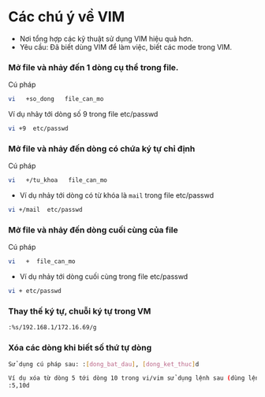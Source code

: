 ﻿# Các chú ý về VIM
- Nơi tổng hợp các kỹ thuật sử dụng VIM hiệu quả hơn.
- Yêu cầu: Đã biết dùng VIM để làm việc, biết các mode trong VIM.

###  Mở file và nhảy đến 1 dòng cụ thể trong file.
Cú pháp
```sh
vi   +so_dong   file_can_mo
```

Ví dụ nhảy tới dòng số 9 trong file etc/passwd
```sh
vi +9  etc/passwd
```

###  Mở file và nhảy đến dòng có chứa ký tự chỉ định
Cú pháp
```sh
vi   +/tu_khoa   file_can_mo
```

- Ví dụ nhảy tới dòng có từ khóa là `mail` trong file etc/passwd
```sh
vi +/mail  etc/passwd
```

###  Mở file và nhảy đến dòng cuối cùng của file
Cú pháp
```sh
vi   +  file_can_mo
```
- Ví dụ nhảy tới dòng cuối cùng trong file etc/passwd
```sh
vi + etc/passwd
```

### Thay thế ký tự, chuỗi ký tự trong VM 
```sh
:%s/192.168.1/172.16.69/g
```

### Xóa các dòng khi biết số thứ tự dòng
```sh
Sử dụng cú pháp sau: :[dong_bat_dau], [dong_ket_thuc]d

Ví dụ xóa từ dòng 5 tới dòng 10 trong vi/vim sử dụng lệnh sau (dùng lệnh ":set nu" để hiển thị số thứ tự dòng trong vim)
:5,10d
```

